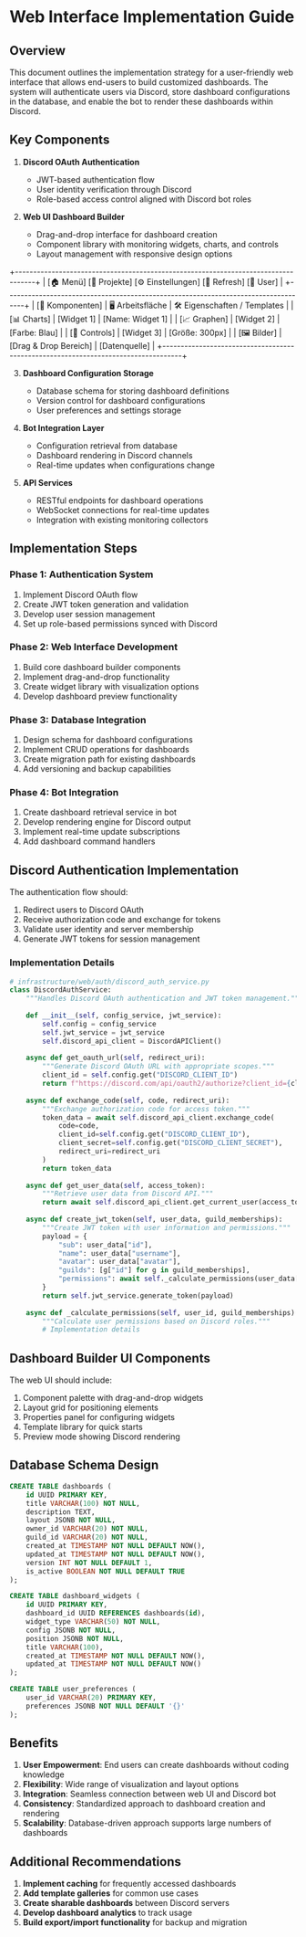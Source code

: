 
# Web Interface Implementation Guide

## Overview

This document outlines the implementation strategy for a user-friendly web interface that allows end-users to build customized dashboards. The system will authenticate users via Discord, store dashboard configurations in the database, and enable the bot to render these dashboards within Discord.

## Key Components

1. **Discord OAuth Authentication**
   - JWT-based authentication flow
   - User identity verification through Discord
   - Role-based access control aligned with Discord bot roles

2. **Web UI Dashboard Builder**
   - Drag-and-drop interface for dashboard creation
   - Component library with monitoring widgets, charts, and controls
   - Layout management with responsive design options

+-----------------------------------------------------------------------------------+
| [🏠 Menü]   [📂 Projekte]    [⚙️ Einstellungen]   [🔄 Refresh]   [👤 User]  |
+-----------------------------------------------------------------------------------+
|  [📂 Komponenten]   |    🖥 Arbeitsfläche      |  🛠 Eigenschaften / Templates  |
|  [📊 Charts]       |    [Widget 1]            |  [Name: Widget 1]              |
|  [📈 Graphen]      |    [Widget 2]            |  [Farbe: Blau]                 |
|  [🔧 Controls]     |    [Widget 3]            |  [Größe: 300px]                |
|  [🖼 Bilder]       |    [Drag & Drop Bereich] |  [Datenquelle]                 |
+-----------------------------------------------------------------------------------+


3. **Dashboard Configuration Storage**
   - Database schema for storing dashboard definitions
   - Version control for dashboard configurations
   - User preferences and settings storage

4. **Bot Integration Layer**
   - Configuration retrieval from database
   - Dashboard rendering in Discord channels
   - Real-time updates when configurations change

5. **API Services**
   - RESTful endpoints for dashboard operations
   - WebSocket connections for real-time updates
   - Integration with existing monitoring collectors

## Implementation Steps

### Phase 1: Authentication System
1. Implement Discord OAuth flow
2. Create JWT token generation and validation
3. Develop user session management
4. Set up role-based permissions synced with Discord

### Phase 2: Web Interface Development
1. Build core dashboard builder components
2. Implement drag-and-drop functionality
3. Create widget library with visualization options
4. Develop dashboard preview functionality

### Phase 3: Database Integration
1. Design schema for dashboard configurations
2. Implement CRUD operations for dashboards
3. Create migration path for existing dashboards
4. Add versioning and backup capabilities

### Phase 4: Bot Integration
1. Create dashboard retrieval service in bot
2. Develop rendering engine for Discord output
3. Implement real-time update subscriptions
4. Add dashboard command handlers

## Discord Authentication Implementation

The authentication flow should:

1. Redirect users to Discord OAuth
2. Receive authorization code and exchange for tokens
3. Validate user identity and server membership
4. Generate JWT tokens for session management

### Implementation Details
```python
# infrastructure/web/auth/discord_auth_service.py
class DiscordAuthService:
    """Handles Discord OAuth authentication and JWT token management."""
    
    def __init__(self, config_service, jwt_service):
        self.config = config_service
        self.jwt_service = jwt_service
        self.discord_api_client = DiscordAPIClient()
        
    async def get_oauth_url(self, redirect_uri):
        """Generate Discord OAuth URL with appropriate scopes."""
        client_id = self.config.get("DISCORD_CLIENT_ID")
        return f"https://discord.com/api/oauth2/authorize?client_id={client_id}&redirect_uri={redirect_uri}&response_type=code&scope=identify%20guilds"
        
    async def exchange_code(self, code, redirect_uri):
        """Exchange authorization code for access token."""
        token_data = await self.discord_api_client.exchange_code(
            code=code,
            client_id=self.config.get("DISCORD_CLIENT_ID"),
            client_secret=self.config.get("DISCORD_CLIENT_SECRET"),
            redirect_uri=redirect_uri
        )
        return token_data
        
    async def get_user_data(self, access_token):
        """Retrieve user data from Discord API."""
        return await self.discord_api_client.get_current_user(access_token)
        
    async def create_jwt_token(self, user_data, guild_memberships):
        """Create JWT token with user information and permissions."""
        payload = {
            "sub": user_data["id"],
            "name": user_data["username"],
            "avatar": user_data["avatar"],
            "guilds": [g["id"] for g in guild_memberships],
            "permissions": await self._calculate_permissions(user_data["id"], guild_memberships)
        }
        return self.jwt_service.generate_token(payload)
        
    async def _calculate_permissions(self, user_id, guild_memberships):
        """Calculate user permissions based on Discord roles."""
        # Implementation details
```

## Dashboard Builder UI Components

The web UI should include:

1. Component palette with drag-and-drop widgets
2. Layout grid for positioning elements
3. Properties panel for configuring widgets
4. Template library for quick starts
5. Preview mode showing Discord rendering

## Database Schema Design

```sql
CREATE TABLE dashboards (
    id UUID PRIMARY KEY,
    title VARCHAR(100) NOT NULL,
    description TEXT,
    layout JSONB NOT NULL,
    owner_id VARCHAR(20) NOT NULL,
    guild_id VARCHAR(20) NOT NULL,
    created_at TIMESTAMP NOT NULL DEFAULT NOW(),
    updated_at TIMESTAMP NOT NULL DEFAULT NOW(),
    version INT NOT NULL DEFAULT 1,
    is_active BOOLEAN NOT NULL DEFAULT TRUE
);

CREATE TABLE dashboard_widgets (
    id UUID PRIMARY KEY,
    dashboard_id UUID REFERENCES dashboards(id),
    widget_type VARCHAR(50) NOT NULL,
    config JSONB NOT NULL,
    position JSONB NOT NULL,
    title VARCHAR(100),
    created_at TIMESTAMP NOT NULL DEFAULT NOW(),
    updated_at TIMESTAMP NOT NULL DEFAULT NOW()
);

CREATE TABLE user_preferences (
    user_id VARCHAR(20) PRIMARY KEY,
    preferences JSONB NOT NULL DEFAULT '{}'
);
```

## Benefits

1. **User Empowerment**: End users can create dashboards without coding knowledge
2. **Flexibility**: Wide range of visualization and layout options
3. **Integration**: Seamless connection between web UI and Discord bot
4. **Consistency**: Standardized approach to dashboard creation and rendering
5. **Scalability**: Database-driven approach supports large numbers of dashboards

## Additional Recommendations

1. **Implement caching** for frequently accessed dashboards
2. **Add template galleries** for common use cases
3. **Create sharable dashboards** between Discord servers
4. **Develop dashboard analytics** to track usage
5. **Build export/import functionality** for backup and migration